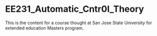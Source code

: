 # EE231_Automatic_Cntr0l_Theory

This is the content for a course thought at San Jose State University for extended education Masters program. 
